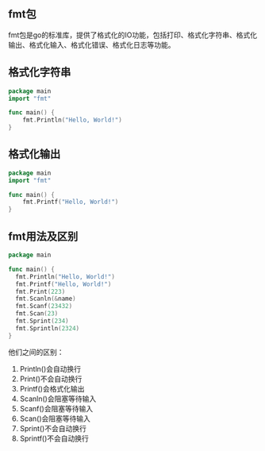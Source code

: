 ## fmt包
fmt包是go的标准库，提供了格式化的IO功能，包括打印、格式化字符串、格式化输出、格式化输入、格式化错误、格式化日志等功能。
## 格式化字符串
```go
package main
import "fmt"

func main() {
	fmt.Println("Hello, World!")
}
```
## 格式化输出
```go
package main
import "fmt"

func main() {
	fmt.Printf("Hello, World!")
}
```
## fmt用法及区别
```go
package main

func main() {
  fmt.Println("Hello, World!")
  fmt.Printf("Hello, World!")
  fmt.Print(223)
  fmt.Scanln(&name)
  fmt.Scanf(23432)
  fmt.Scan(23)
  fmt.Sprint(234)
  fmt.Sprintln(2324)
}
```
他们之间的区别：
1. Println()会自动换行
2. Print()不会自动换行
3. Printf()会格式化输出
4. Scanln()会阻塞等待输入
5. Scanf()会阻塞等待输入
6. Scan()会阻塞等待输入
7. Sprint()不会自动换行
8. Sprintf()不会自动换行


